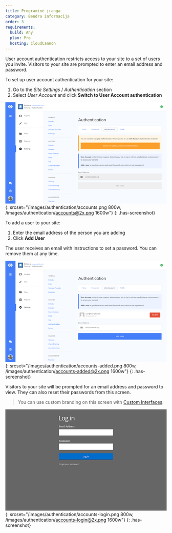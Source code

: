 ```yaml
---
title: Programinė įranga
category: Bendra informacija
order: 3
requirements:
  build: Any
  plan: Pro
  hosting: CloudCannon
---
```


User account authentication restricts access to your site to a set of users you invite.
Visitors to your site are prompted to enter an email address and password.

To set up user account authentication for your site:

1. Go to the *Site Settings* / *Authentication* section
2. Select *User Account* and click **Switch to User Account authentication**

![User account authentication](/images/authentication/accounts.png){: srcset="/images/authentication/accounts.png 800w, /images/authentication/accounts@2x.png 1600w"}
{: .has-screenshot}

To add a user to your site:

1. Enter the email address of the person you are adding
2. Click **Add User**

The user receives an email with instructions to set a password. You can remove them at any time.

![Adding a user account](/images/authentication/accounts-added.png){: srcset="/images/authentication/accounts-added.png 800w, /images/authentication/accounts-added@2x.png 1600w"}
{: .has-screenshot}

Visitors to your site will be prompted for an email address and password to view. They can also reset their passwords from this screen.

> You can use custom branding on this screen with [Custom Interfaces](/authentication/custom-interfaces).

![User account login](/images/authentication/accounts-login.png){: srcset="/images/authentication/accounts-login.png 800w, /images/authentication/accounts-login@2x.png 1600w"}
{: .has-screenshot}

